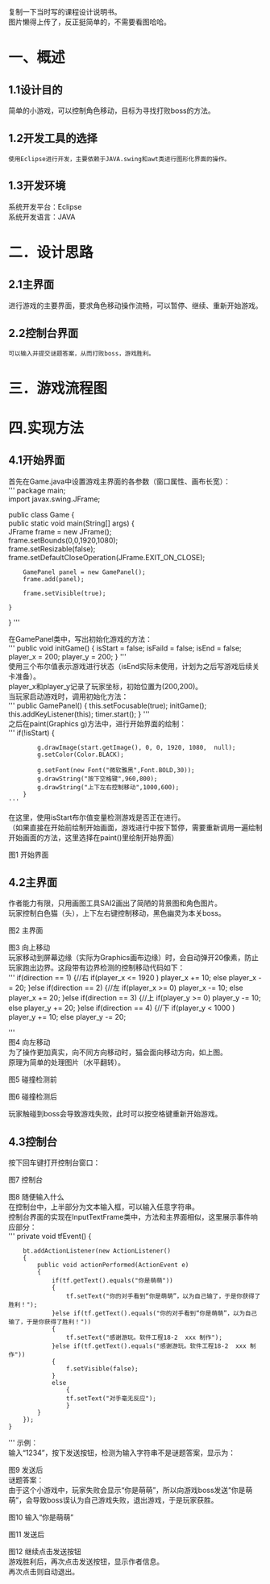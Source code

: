 复制一下当时写的课程设计说明书。  
图片懒得上传了，反正挺简单的，不需要看图哈哈。  
  
# 一、概述  
## 1.1设计目的  
简单的小游戏，可以控制角色移动，目标为寻找打败boss的方法。  
## 1.2开发工具的选择  
    使用Eclipse进行开发，主要依赖于JAVA.swing和awt类进行图形化界面的操作。  
## 1.3开发环境  
系统开发平台：Eclipse  
系统开发语言：JAVA  
# 二．设计思路  
## 2.1主界面  
进行游戏的主要界面，要求角色移动操作流畅，可以暂停、继续、重新开始游戏。   
## 2.2控制台界面  
    可以输入并提交谜题答案，从而打败boss，游戏胜利。  
# 三．游戏流程图  
   
# 四.实现方法  
## 4.1开始界面  
   首先在Game.java中设置游戏主界面的各参数（窗口属性、画布长宽）：  
'''
package main;  
import javax.swing.JFrame;  
  
public class Game {  
	public static void main(String[] args) {  
		JFrame frame = new JFrame();  
		frame.setBounds(0,0,1920,1080);  
		frame.setResizable(false);  
		frame.setDefaultCloseOperation(JFrame.EXIT_ON_CLOSE);  
		  
		GamePanel panel = new GamePanel();
		frame.add(panel);

		frame.setVisible(true);
		
	}
}
'''

在GamePanel类中，写出初始化游戏的方法：   
'''
public void initGame() {
		isStart = false;
		isFaild = false;
		isEnd = false;
		player_x = 200;
		player_y = 200;
	}
  '''  
使用三个布尔值表示游戏进行状态（isEnd实际未使用，计划为之后写游戏后续关卡准备）。  
player_x和player_y记录了玩家坐标，初始位置为(200,200)。  
当玩家启动游戏时，调用初始化方法：  
'''
	public GamePanel() {
		this.setFocusable(true);
		initGame();
		this.addKeyListener(this);
		timer.start();
	}
  '''  
之后在paint(Graphics g)方法中，进行开始界面的绘制：  
'''
if(!isStart) {

			g.drawImage(start.getImage(), 0, 0, 1920, 1080,  null);
			g.setColor(Color.BLACK);

			g.setFont(new Font("微软雅黑",Font.BOLD,30));
			g.drawString("按下空格键",960,800);
			g.drawString("上下左右控制移动",1000,600);
		}
    '''  
在这里，使用isStart布尔值变量检测游戏是否正在进行。  
（如果直接在开始前绘制开始画面，游戏进行中按下暂停，需要重新调用一遍绘制开始画面的方法，这里选择在paint()里绘制开始界面）  
  
 
图1 开始界面  
## 4.2主界面  
作者能力有限，只用画图工具SAI2画出了简陋的背景图和角色图片。  
玩家控制白色猫（头），上下左右键控制移动，黑色幽灵为本关boss。  
   
图2 主界面  
 
图3 向上移动  
玩家移动到屏幕边缘（实际为Graphics画布边缘）时，会自动弹开20像素，防止玩家跑出边界。这段带有边界检测的控制移动代码如下：  
'''
       if(direction == 1) {//右
				if(player_x <= 1920 )
					player_x += 10;
				else
					player_x -= 20;
			}else if(direction == 2) {//左
				if(player_x >= 0)
					player_x -= 10;
				else
					player_x += 20;
			}else if(direction == 3) {//上
				if(player_y >= 0)
					player_y -= 10;
				else
					player_y += 20;
			}else if(direction == 4) {//下
				if(player_y < 1000 )
					player_y += 10;
				else 
					player_y -= 20;
 
 '''  
图4 向左移动  
为了操作更加真实，向不同方向移动时，猫会面向移动方向，如上图。  
原理为简单的处理图片（水平翻转）。  
   
图5 碰撞检测前  
   
图6 碰撞检测后  
  
玩家触碰到boss会导致游戏失败，此时可以按空格键重新开始游戏。  
  
## 4.3控制台  
按下回车键打开控制台窗口：  
   
图7 控制台  
   
图8 随便输入什么  
在控制台中，上半部分为文本输入框，可以输入任意字符串。  
控制台界面的实现在InputTextFrame类中，方法和主界面相似，这里展示事件响应部分：  
'''
private void tfEvent()
	{


		bt.addActionListener(new ActionListener()
		{
			public void actionPerformed(ActionEvent e)
			{
				if(tf.getText().equals("你是萌萌"))
				{
					tf.setText("你的对手看到“你是萌萌”，以为自己输了，于是你获得了胜利！");
				}else if(tf.getText().equals("你的对手看到“你是萌萌”，以为自己输了，于是你获得了胜利！"))
				{
					tf.setText("感谢游玩。软件工程18-2  xxx 制作");
				}else if(tf.getText().equals("感谢游玩。软件工程18-2  xxx 制作"))
				{
					f.setVisible(false);
				}
				else 
					{
					tf.setText("对手毫无反应");
					}
			}
		});
	}
  '''
示例：  
输入“1234”，按下发送按钮，检测为输入字符串不是谜题答案，显示为：  
 
图9 发送后  
谜题答案：  
由于这个小游戏中，玩家失败会显示“你是萌萌”，所以向游戏boss发送“你是萌萌”，会导致boss误认为自己游戏失败，退出游戏，于是玩家获胜。  
   
图10 输入“你是萌萌”  
   
图11 发送后  
  
 
图12 继续点击发送按钮  
游戏胜利后，再次点击发送按钮，显示作者信息。  
再次点击则自动退出。  
